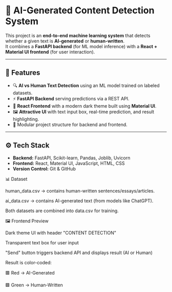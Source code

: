 # 🧠 AI-Generated Content Detection System

This project is an **end-to-end machine learning system** that detects whether a given text is **AI-generated** or **human-written**.  
It combines a **FastAPI backend** (for ML model inference) with a **React + Material UI frontend** (for user interaction).  

---

## 📌 Features
- 🔍 **AI vs Human Text Detection** using an ML model trained on labeled datasets.  
- ⚡ **FastAPI Backend** serving predictions via a REST API.  
- 🎨 **React Frontend** with a modern dark theme built using **Material UI**.  
- 🖼️ **Attractive UI** with text input box, real-time prediction, and result highlighting.  
- 📂 Modular project structure for backend and frontend.  

---



## ⚙️ Tech Stack
- **Backend:** FastAPI, Scikit-learn, Pandas, Joblib, Uvicorn  
- **Frontend:** React, Material UI, JavaScript, HTML, CSS  
- **Version Control:** Git & GitHub

📊 Dataset

human_data.csv → contains human-written sentences/essays/articles.

ai_data.csv → contains AI-generated text (from models like ChatGPT).

Both datasets are combined into data.csv for training.

🖼️ Frontend Preview

Dark theme UI with header "CONTENT DETECTION"

Transparent text box for user input

"Send" button triggers backend API and displays result (AI or Human)

Result is color-coded:

🟥 Red → AI-Generated

🟩 Green → Human-Written

